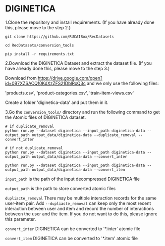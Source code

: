 # DIGINETICA

1.Clone the repository and install requirements. 
(If you have already done this, please move to the step 2.)

```
git clone https://github.com/RUCAIBox/RecDatasets

cd RecDatasets/conversion_tools

pip install -r requirements.txt
```

2.Download the DIGINETICA Dataset and extract the dataset file.
(If you have already done this, please move to the step 3.)

Download from https://drive.google.com/open?id=0B7XZSACQf0KdXzZFS21DblRxQ3c and we only use the following files:

'products.csv', 'product-categories.csv', 'train-item-views.csv'

Create a folder 'diginetica-data' and put them in it.

3.Go the ``conversion_tools/`` directory 
and run the following command to get the Atomic files of DIGINETICA dataset.

```
# if duplicate_removal
python run.py --dataset diginetica --input_path diginetica-data --output_path output_data/diginetica-data --duplicate_removal --convert_inter

# if not duplicate_removal
python run.py --dataset diginetica --input_path diginetica-data --output_path output_data/diginetica-data --convert_inter

python run.py --dataset diginetica --input_path diginetica-data --output_path output_data/diginetica-data --convert_item
```

`input_path` is the path of the input decompressed DIGINETICA file

`output_path` is the path to store converted atomic files

`dupliacte_removal` There may be multiple interaction records for the same user-item pair. Add `--dupliacte_removal` can 
 keep only the most recent interaction between user and item and 
 record the number of interactions between the user and the item. 
 If you do not want to do this, please ignore this parameter.

`convert_inter` DIGINETICA can be converted to '*.inter' atomic file

`convert_item` DIGINETICA can be converted to '*.item' atomic file